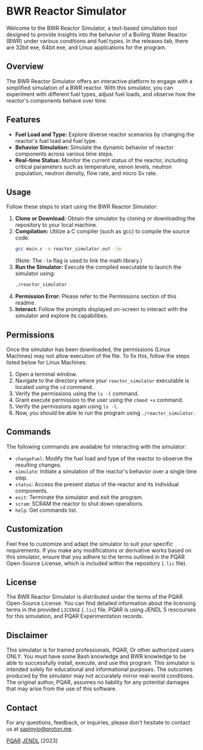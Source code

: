 # BWR Reactor Simulator

Welcome to the BWR Reactor Simulator, a text-based simulation tool designed to provide insights into the behavior of a Boiling Water Reactor (BWR) under various conditions and fuel types. In the releases tab, there are 32bit exe, 64bit exe, and Linux applications for the program.

## Overview

The BWR Reactor Simulator offers an interactive platform to engage with a simplified simulation of a BWR reactor. With this simulator, you can experiment with different fuel types, adjust fuel loads, and observe how the reactor's components behave over time.

## Features

- **Fuel Load and Type:** Explore diverse reactor scenarios by changing the reactor's fuel load and fuel type.
- **Behavior Simulation:** Simulate the dynamic behavior of reactor components across various time steps.
- **Real-time Status:** Monitor the current status of the reactor, including critical parameters such as temperature, xenon levels, neutron population, neutron density, flow rate, and micro Sv rate.

## Usage

Follow these steps to start using the BWR Reactor Simulator:

1. **Clone or Download:** Obtain the simulator by cloning or downloading the repository to your local machine.
2. **Compilation:** Utilize a C compiler (such as gcc) to compile the source code.
    ```bash
    gcc main.c -o reactor_simulator.out -lm
    ```
    (Note: The `-lm` flag is used to link the math library.)
3. **Run the Simulator:** Execute the compiled executable to launch the simulator using:
    ```bash
    ./reactor_simulator
    ```
4. **Permission Error:** Please refer to the Permissions section of this readme.
5. **Interact:** Follow the prompts displayed on-screen to interact with the simulator and explore its capabilities.

## Permissions

Once the simulator has been downloaded, the permissions (Linux Machines) may not allow execution of the file. To fix this, follow the steps listed below for Linux Machines:

1. Open a terminal window.
2. Navigate to the directory where your `reactor_simulator` executable is located using the `cd` command.
3. Verify the permissions using the `ls -l` command.
4. Grant execute permission to the user using the `chmod +x` command.
5. Verify the permissions again using `ls -l`.
6. Now, you should be able to run the program using `./reactor_simulator`.

## Commands

The following commands are available for interacting with the simulator:

- `changeFuel`: Modify the fuel load and type of the reactor to observe the resulting changes.
- `simulate`: Initiate a simulation of the reactor's behavior over a single time step.
- `status`: Access the present status of the reactor and its individual components.
- `exit`: Terminate the simulator and exit the program.
- `scram`: SCRAM the reactor to shut down operations.
- `help`: Get commands list.

## Customization

Feel free to customize and adapt the simulator to suit your specific requirements. If you make any modifications or derivative works based on this simulator, ensure that you adhere to the terms outlined in the PQAR Open-Source License, which is included within the repository (`.lic` file).

## License

The BWR Reactor Simulator is distributed under the terms of the PQAR Open-Source License. You can find detailed information about the licensing terms in the provided `LICENSE` (`.lic`) file. PQAR is using JENDL 5 rescourses for this simulation, and PQAR Experimentation records.

## Disclaimer

This simulator is for trained professionals, PQAR, Or other authorized users ONLY. You must have some Bash knowledge and BWR knowledge to be able to successfully install, execute, and use this program.
This simulator is intended solely for educational and informational purposes. The outcomes produced by the simulator may not accurately mirror real-world conditions. The original author, PQAR, assumes no liability for any potential damages that may arise from the use of this software.

## Contact

For any questions, feedback, or inquiries, please don't hesitate to contact us at [sapinyio@proton.me](mailto:sapinyio@proton.me).

[PQAR](https://pqar.net) [JENDL](https://wwwndc.jaea.go.jp/jendl/jendl.html) [2023]

